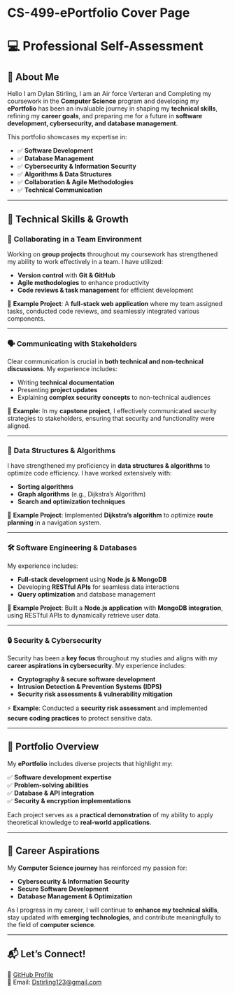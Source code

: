 # CS-499-ePortfolio Cover Page


# 💻 **Professional Self-Assessment**

## 🚀 About Me
Hello I am Dylan Stirling, I am an Air force Verteran and Completing my coursework in the **Computer Science** program and developing my **ePortfolio** has been an invaluable journey in shaping my **technical skills**, refining my **career goals**, and preparing me for a future in **software development, cybersecurity, and database management**. 

This portfolio showcases my expertise in:
- ✅ **Software Development**
- ✅ **Database Management**
- ✅ **Cybersecurity & Information Security**
- ✅ **Algorithms & Data Structures**
- ✅ **Collaboration & Agile Methodologies**
- ✅ **Technical Communication**

---

## 🎯 **Technical Skills & Growth**

### 👥 **Collaborating in a Team Environment**
Working on **group projects** throughout my coursework has strengthened my ability to work effectively in a team. I have utilized:
- **Version control** with **Git & GitHub**
- **Agile methodologies** to enhance productivity
- **Code reviews & task management** for efficient development

🚀 **Example Project**: A **full-stack web application** where my team assigned tasks, conducted code reviews, and seamlessly integrated various components.

---

### 🗣️ **Communicating with Stakeholders**
Clear communication is crucial in **both technical and non-technical discussions**. My experience includes:
- Writing **technical documentation**
- Presenting **project updates**
- Explaining **complex security concepts** to non-technical audiences

🎯 **Example**: In my **capstone project**, I effectively communicated security strategies to stakeholders, ensuring that security and functionality were aligned.

---

### 🔢 **Data Structures & Algorithms**
I have strengthened my proficiency in **data structures & algorithms** to optimize code efficiency. I have worked extensively with:
- **Sorting algorithms**
- **Graph algorithms** (e.g., Dijkstra’s Algorithm)
- **Search and optimization techniques**

📌 **Example Project**: Implemented **Dijkstra’s algorithm** to optimize **route planning** in a navigation system.

---

### 🛠 **Software Engineering & Databases**
My experience includes:
- **Full-stack development** using **Node.js & MongoDB**
- Developing **RESTful APIs** for seamless data interactions
- **Query optimization** and database management

📂 **Example Project**: Built a **Node.js application** with **MongoDB integration**, using RESTful APIs to dynamically retrieve user data.

---

### 🔒 **Security & Cybersecurity**
Security has been a **key focus** throughout my studies and aligns with my **career aspirations in cybersecurity**. My experience includes:
- **Cryptography & secure software development**
- **Intrusion Detection & Prevention Systems (IDPS)**
- **Security risk assessments & vulnerability mitigation**

⚡ **Example**: Conducted a **security risk assessment** and implemented **secure coding practices** to protect sensitive data.

---

## 📁 **Portfolio Overview**
My **ePortfolio** includes diverse projects that highlight my:

✅ **Software development expertise**  
✅ **Problem-solving abilities**  
✅ **Database & API integration**  
✅ **Security & encryption implementations**  

Each project serves as a **practical demonstration** of my ability to apply theoretical knowledge to **real-world applications**.

---

## 🎯 **Career Aspirations**
My **Computer Science journey** has reinforced my passion for:
- **Cybersecurity & Information Security**
- **Secure Software Development**
- **Database Management & Optimization**

As I progress in my career, I will continue to **enhance my technical skills**, stay updated with **emerging technologies**, and contribute meaningfully to the field of **computer science**.

---

## 📬 **Let’s Connect!**
🔗 [GitHub Profile](https://github.com/Stir12)  
📧 Email: Dstirling123@gmail.com 

